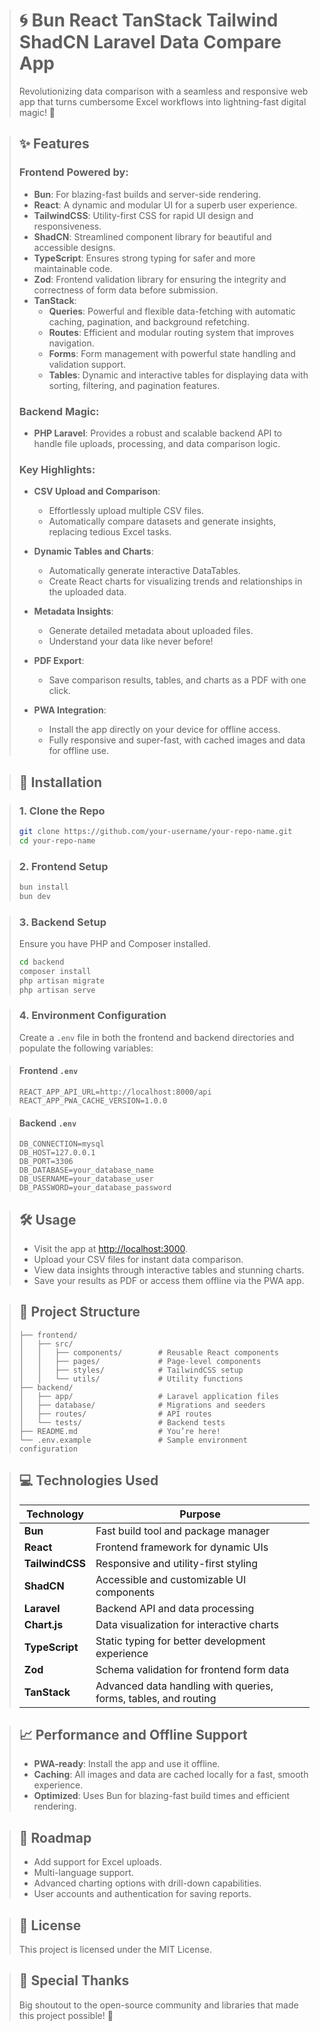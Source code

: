 > # 🌀 Bun React TanStack Tailwind ShadCN Laravel Data Compare App
> Revolutionizing data comparison with a seamless and responsive web app that turns cumbersome Excel workflows into lightning-fast digital magic! 🚀

> ## ✨ Features
> 
> ### Frontend Powered by:
> - **Bun**: For blazing-fast builds and server-side rendering.
> - **React**: A dynamic and modular UI for a superb user experience.
> - **TailwindCSS**: Utility-first CSS for rapid UI design and responsiveness.
> - **ShadCN**: Streamlined component library for beautiful and accessible designs.
> - **TypeScript**: Ensures strong typing for safer and more maintainable code.
> - **Zod**: Frontend validation library for ensuring the integrity and correctness of form data before submission.
> - **TanStack**:
>    - **Queries**: Powerful and flexible data-fetching with automatic caching, pagination, and background refetching.
>    - **Routes**: Efficient and modular routing system that improves navigation.
>    - **Forms**: Form management with powerful state handling and validation support.
>    - **Tables**: Dynamic and interactive tables for displaying data with sorting, filtering, and pagination features.
> 
> ### Backend Magic:
> - **PHP Laravel**: Provides a robust and scalable backend API to handle file uploads, processing, and data comparison logic.
> 
> ### Key Highlights:
> - **CSV Upload and Comparison**:
>     - Effortlessly upload multiple CSV files.
>     - Automatically compare datasets and generate insights, replacing tedious Excel tasks.
>   
> - **Dynamic Tables and Charts**:
>     - Automatically generate interactive DataTables.
>     - Create React charts for visualizing trends and relationships in the uploaded data.
> 
> - **Metadata Insights**:
>     - Generate detailed metadata about uploaded files.
>     - Understand your data like never before!
>   
> - **PDF Export**:
>     - Save comparison results, tables, and charts as a PDF with one click.
> 
> - **PWA Integration**:
>     - Install the app directly on your device for offline access.
>     - Fully responsive and super-fast, with cached images and data for offline use.

> ## 🚀 Installation

> ### 1. Clone the Repo
> ```bash
> git clone https://github.com/your-username/your-repo-name.git  
> cd your-repo-name  
> ```

> ### 2. Frontend Setup
> ```bash
> bun install  
> bun dev  
> ```

> ### 3. Backend Setup
> Ensure you have PHP and Composer installed.
> ```bash
> cd backend  
> composer install  
> php artisan migrate  
> php artisan serve  
> ```

> ### 4. Environment Configuration
> Create a `.env` file in both the frontend and backend directories and populate the following variables:

> #### Frontend `.env`
> ```env
> REACT_APP_API_URL=http://localhost:8000/api  
> REACT_APP_PWA_CACHE_VERSION=1.0.0  
> ```

> #### Backend `.env`
> ```env
> DB_CONNECTION=mysql  
> DB_HOST=127.0.0.1  
> DB_PORT=3306  
> DB_DATABASE=your_database_name  
> DB_USERNAME=your_database_user  
> DB_PASSWORD=your_database_password  
> ```

> ## 🛠️ Usage
> - Visit the app at [http://localhost:3000](http://localhost:3000).
> - Upload your CSV files for instant data comparison.
> - View data insights through interactive tables and stunning charts.
> - Save your results as PDF or access them offline via the PWA app.
 
> ## 📂 Project Structure
> ```plaintext
> ├── frontend/  
> │   ├── src/  
> │   │   ├── components/        # Reusable React components  
> │   │   ├── pages/             # Page-level components  
> │   │   ├── styles/            # TailwindCSS setup  
> │   │   └── utils/             # Utility functions  
> ├── backend/  
> │   ├── app/                   # Laravel application files  
> │   ├── database/              # Migrations and seeders  
> │   ├── routes/                # API routes  
> │   └── tests/                 # Backend tests  
> ├── README.md                  # You’re here!  
> └── .env.example               # Sample environment configuration  
> ```

> ## 💻 Technologies Used
>| Technology  | Purpose |
>|-------------|---------|
>| **Bun**     | Fast build tool and package manager |
>| **React**   | Frontend framework for dynamic UIs |
>| **TailwindCSS** | Responsive and utility-first styling |
>| **ShadCN**  | Accessible and customizable UI components |
>| **Laravel** | Backend API and data processing |
>| **Chart.js** | Data visualization for interactive charts |
>| **TypeScript** | Static typing for better development experience |
>| **Zod**     | Schema validation for frontend form data |
>| **TanStack**| Advanced data handling with queries, forms, tables, and routing |

> 
> ## 📈 Performance and Offline Support
> - **PWA-ready**: Install the app and use it offline.
> - **Caching**: All images and data are cached locally for a fast, smooth experience.
> - **Optimized**: Uses Bun for blazing-fast build times and efficient rendering.

> ## 🚧 Roadmap
> - Add support for Excel uploads.
> - Multi-language support.
> - Advanced charting options with drill-down capabilities.
> - User accounts and authentication for saving reports.

> ## 📜 License
> This project is licensed under the MIT License.

> ## 🎉 Special Thanks
> Big shoutout to the open-source community and libraries that made this project possible! 💙
